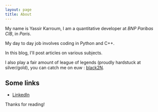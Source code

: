 ```yaml
---
layout: page
title: About
---
```


My name is Yassir Karroum, I am a quantitative developer at *BNP Paribas CIB*, in _Paris_.

My day to day job involves coding in Python and C++.

In this blog, I'll post articles on various subjects.

I also play a fair amount of league of legends (proudly hardstuck at silver/gold), you can catch me on euw : [black2N](https://euw.op.gg/summoner/userName=black2N).

## Some links

* [LinkedIn](https://www.linkedin.com/in/yassir-karroum-283290118/)

Thanks for reading!
